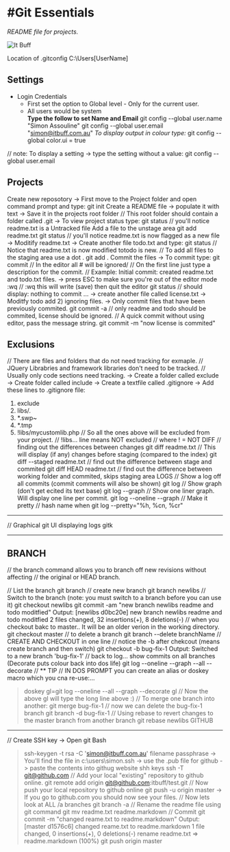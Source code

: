 #Git Essentials
==================

*README file for projects.*

![It Buff](http://www.itbuff.com.au/images/logo.png)

Location of .gitconfig
C:\Users\[UserName]

Settings 
--------
* Login Credentials
  * First set the option to Global level - Only for the current user.
  * All users would be system<br>
  ****Type the follow to set Name and Email****
    git config --global user.name "Simon Assouline"
    git config --global user.email "simon@itbuff.com.au"
*To display output in colour type:*
    git config --global color.ui = true

// note: To display a setting 
-> type the setting without a value:
git config --global user.email

Projects
--------
Create new reposotory
-> First move to the Project folder and open command prompt and type:
git init
Create a README file 
-> populate it with text
-> Save it in the projects root folder 
// This root folder should contain a folder called .git
-> To view project status type:
git status
// you'll notice readme.txt is a Untracked file
Add a file to the unstage area
git add readme.txt
git status
// you'll notice readme.txt is now flagged as a new file
-> Moditify readme.txt
-> Create another file todo.txt and type:
git status
// Notice that readme.txt is now modified totodo is new.
// To add all files to the staging area use a dot .
git add .
Commit the files
-> To commit type:
git commit
// In the editor all # will be ignored/
// On the first line just type a description for the commit.
// Example: Initial commit: created readme.txt and todo.txt files.
-> press ESC to make sure you're out of the editor mode
:wq
// :wq this will write (save) then quit the editor
git status
// should display: nothing to commit ...
-> create another file called license.txt
-> Moditfy todo add 2) ignoring files.
-> Only commit files that have been previously commited.
git commit -a
// only readme and todo should be commited, license should be ignored.
// A quick commit without using editor, pass the message string.
git commit -m "now license is commited"

Exclusions
----------
// There are files and folders that do not need tracking for exmaple.
// JQuery Librabries and framework libraries don't need to be tracked.
// Usually only code sections need tracking.
-> Create a folder called exclude
-> Create folder called include
-> Create a textfile called .gitignore
-> Add these lines to .gitignore file:
1. exclude
2. libs/*.*
3. *.swp~
4. *.tmp
5. !libs/mycustomlib.php
// So all the ones above will be excluded from your project.
// !libs... line means NOT excluded
// where ! = NOT
DIFF
// finding out the differences between changes
git diff readme.txt
// This will display (if any) changes before staging (compared to the index)
git diff --staged readme.txt
// find out the difference between stage and commited
git diff HEAD readme.txt
// find out the difference between working folder and commited, skips staging area
LOGS
// Show a log off all commits (commit comments will also be shown)
git log
// Show graph (don't get ecited its text base)
git log --graph
// Show one liner graph. Will display one line per commit.
git log --oneline --graph
// Make it pretty
//               hash name when
git log --pretty="%h, %cn, %cr"
****
// Graphical git UI displaying logs
gitk  
****
BRANCH
------
// the branch command allows you to branch off new revisions without affecting 
// the original or HEAD branch.

// List the branch
git branch
// create new branch
git branch newlibs
// Switch to the branch (note: you must switch to a branch before you can use it)
git checkout newlibs
git commit -am "new branch newlibs readme and todo moditfied"
Output:
[newlibs d0bc20e] new branch newlibs readme and todo moditfied
2 files changed, 32 insertions(+), 8 deletions(-)
// when you checkout bakc to master.. It will be an older verion in the working directory.
git checkout master
// to delete a branch
git branch --delete branchName
// CREATE AND CHECKOUT in one line
// notice the -b after chekcout (means create branch and then switch)
git checkout -b bug-fix-1
Output:
Switched to a new branch 'bug-fix-1'
// back to log... show commits on all branches (Decorate puts colour back into dos life)
git log --oneline --graph --all --decorate
// ** TIP
// IN DOS PROMPT you can create an alias or doskey macro which you cna re-use:...
> doskey gl=git log --oneline --all --graph --decorate
> gl
// Now the above gl will type the long line above :)
// To merge one branch into another:
git merge bug-fix-1
// now we can delete the bug-fix-1 branch
git branch -d bug-fix-1
// Using rebase to revert changes to the master branch from another branch
git rebase newlibs
GITHUB
------
// Create SSH key
-> Open git Bash
 > ssh-keygen -t rsa -C 'simon@itbuff.com.au'
> filename
> passphrase
-> You'll find the file in c:\users\simon\.ssh
-> use the .pub file for github
-> paste the contents into githug website shh keys
 > ssh -T git@github.com
 // Add your local "existing" repository to github online.
 > git remote add origin git@github.com:itbuff/test.git
 // Now push your local repository to github online
 > git push -u origin master
-> If you go to github.com you should now see your files.
// Now lets look at ALL /a branches
 > git branch -a
// Rename the readme file using git command 
 > git mv readme.txt readme.markdown
// Commit
 > git commit -m "changed reame.txt to readme.markdown"
Output:
[master d1576c6] changed reame.txt to readme.markdown
1 file changed, 0 insertions(+), 0 deletions(-)
rename readme.txt => readme.markdown (100%)
 > git push origin master
